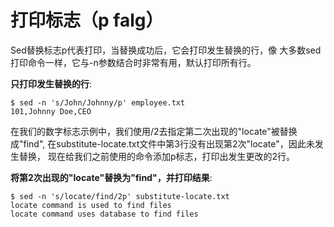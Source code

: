 # 打印标志（p falg）

Sed替换标志p代表打印，当替换成功后，它会打印发生替换的行，像
大多数sed打印命令一样，它与-n参数结合时非常有用，默认打印所有行。

__只打印发生替换的行__:

```
$ sed -n 's/John/Johnny/p' employee.txt
101,Johnny Doe,CEO
```

在我们的数字标志示例中，我们使用/2去指定第二次出现的"locate"被替换成"find",
在substitute-locate.txt文件中第3行没有出现第2次"locate"，因此未发生替换，
现在给我们之前使用的命令添加p标志，打印出发生更改的2行。


__将第2次出现的"locate"替换为"find"，并打印结果__:

```
$ sed -n 's/locate/find/2p' substitute-locate.txt
locate command is used to find files
locate command uses database to find files
```
